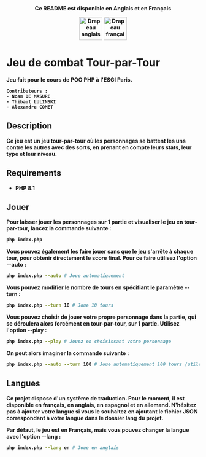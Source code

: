 
<center><b>Ce README est disponible en Anglais et en Français<b>

<a href="README.md"><img src="https://upload.wikimedia.org/wikipedia/commons/8/83/Flag_of_the_United_Kingdom_%283-5%29.svg" alt="Drapeau anglais" width="60"/></a>
<a href="readme/README-fr.md"><img src="https://upload.wikimedia.org/wikipedia/commons/c/c3/Flag_of_France.svg" alt="Drapeau français" width="60"></a>
</center>

# Jeu de combat Tour-par-Tour
Jeu fait pour le cours de POO PHP à l'ESGI Paris.

    Contributeurs : 
    - Noam DE MASURE
    - Thibaut LULINSKI
    - Alexandre COMET
## Description
Ce jeu est un jeu tour-par-tour où les personnages se battent les uns contre les autres avec des sorts, en prenant en compte leurs stats, leur type et leur niveau.

## Requirements
- PHP 8.1

## Jouer
Pour laisser jouer les personnages sur **1 partie** et visualiser le jeu en tour-par-tour, lancez la commande suivante :
```bash
php index.php
```

Vous pouvez également les faire jouer sans que le jeu s'arrête à chaque tour, pour obtenir directement le score final. Pour ce faire utilisez l'option **--auto** :
```bash
php index.php --auto # Joue automatiquement
```

Vous pouvez modifier le nombre de tours en spécifiant le paramètre **--turn** :
```bash
php index.php --turn 10 # Joue 10 tours
```

Vous pouvez choisir de jouer votre propre personnage dans la partie, qui se déroulera alors forcément en tour-par-tour, sur **1 partie**. Utilisez l'option **--play** :
```bash
php index.php --play # Jouez en choisissant votre personnage
```

On peut alors imaginer la commande suivante :
```bash
php index.php --auto --turn 100 # Joue automatiquement 100 tours (utile pour avoir des statistiques)
```

## Langues
Ce projet dispose d'un système de traduction. Pour le moment, il est disponible en français, en anglais, en espagnol et en allemand.
N'hésitez pas à ajouter votre langue si vous le souhaitez en ajoutant le fichier **JSON** correspondant à votre langue dans le dossier **lang** du projet.

Par défaut, le jeu est en **Français**, mais vous pouvez changer la langue avec l'option **--lang** :
```bash
php index.php --lang en # Joue en anglais
```